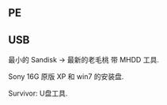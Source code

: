 

## PE




## USB

最小的 Sandisk → 最新的老毛桃 带 MHDD 工具.



Sony 16G  原版 XP 和 win7 的安装盘.


Survivor:  U盘工具.





